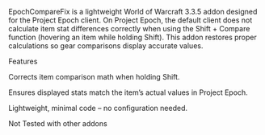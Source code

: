 EpochCompareFix is a lightweight World of Warcraft 3.3.5 addon designed for the Project Epoch client.
On Project Epoch, the default client does not calculate item stat differences correctly when using the Shift + Compare function (hovering an item while holding Shift). This addon restores proper calculations so gear comparisons display accurate values.

Features

Corrects item comparison math when holding Shift.

Ensures displayed stats match the item’s actual values in Project Epoch.

Lightweight, minimal code – no configuration needed.

Not Tested with other addons
